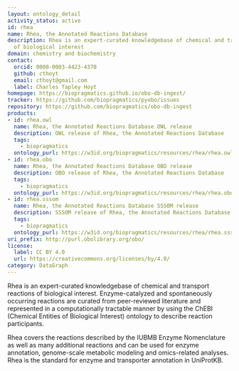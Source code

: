 ```yaml
---
layout: ontology_detail
activity_status: active
id: rhea
name: Rhea, the Annotated Reactions Database
description: Rhea is an expert-curated knowledgebase of chemical and transport reactions
  of biological interest
domain: chemistry and biochemistry
contact:
  orcid: 0000-0003-4423-4370
  github: cthoyt
  email: cthoyt@gmail.com
  label: Charles Tapley Hoyt
homepage: https://biopragmatics.github.io/obo-db-ingest/
tracker: https://github.com/biopragmatics/pyobo/issues
repository: https://github.com/biopragmatics/obo-db-ingest
products:
- id: rhea.owl
  name: Rhea, the Annotated Reactions Database OWL release
  description: OWL release of Rhea, the Annotated Reactions Database
  tags:
    - biopragmatics
  ontology_purl: https://w3id.org/biopragmatics/resources/rhea/rhea.owl
- id: rhea.obo
  name: Rhea, the Annotated Reactions Database OBO release
  description: OBO release of Rhea, the Annotated Reactions Database
  tags:
    - biopragmatics
  ontology_purl: https://w3id.org/biopragmatics/resources/rhea/rhea.obo
- id: rhea.sssom
  name: Rhea, the Annotated Reactions Database SSSOM release
  description: SSSOM release of Rhea, the Annotated Reactions Database
  tags:
    - biopragmatics
  ontology_purl: https://w3id.org/biopragmatics/resources/rhea/rhea.sssom
uri_prefix: http://purl.obolibrary.org/obo/
license:
  label: CC BY 4.0
  url: https://creativecommons.org/licenses/by/4.0/
category: DataGraph
---
```


Rhea is an expert-curated knowledgebase of chemical and transport reactions of biological interest. Enzyme-catalyzed and spontaneously occurring reactions are curated from peer-reviewed literature and represented in a computationally tractable manner by using the ChEBI (Chemical Entities of Biological Interest) ontology to describe reaction participants.

Rhea covers the reactions described by the IUBMB Enzyme Nomenclature as well as many additional reactions and can be used for enzyme annotation, genome-scale metabolic modeling and omics-related analyses. Rhea is the standard for enzyme and transporter annotation in UniProtKB.
